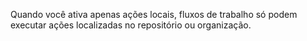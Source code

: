 Quando você ativa apenas ações locais, fluxos de trabalho só podem executar ações localizadas no repositório ou organização.

